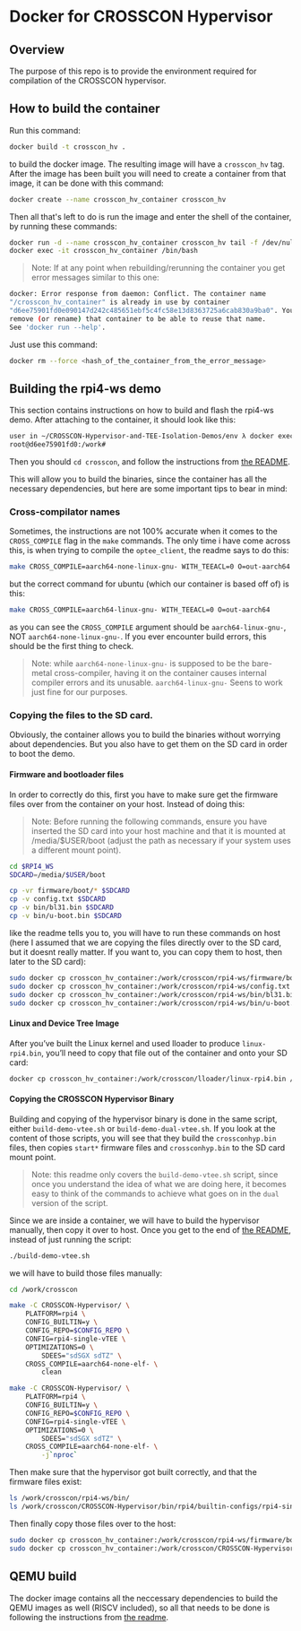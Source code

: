 # Docker for CROSSCON Hypervisor

## Overview

The purpose of this repo is to provide the environment required for
compilation of the CROSSCON hypervisor.

## How to build the container

Run this command:

```bash
docker build -t crosscon_hv .
```

to build the docker image. The resulting image will have a `crosscon_hv` tag.
After the image has been built you will need to create a container from that
image, it can be done with this command:

```bash
docker create --name crosscon_hv_container crosscon_hv
```

Then all that's left to do is run the image and enter the shell of the
container, by running these commands:

```bash
docker run -d --name crosscon_hv_container crosscon_hv tail -f /dev/null
docker exec -it crosscon_hv_container /bin/bash
```

> Note: If at any point when rebuilding/rerunning the container you get error messages
> similar to this one:

```bash
docker: Error response from daemon: Conflict. The container name
"/crosscon_hv_container" is already in use by container
"d6ee75901fd0e090147d242c485651ebf5c4fc58e13d8363725a6cab830a9ba0". You have to
remove (or rename) that container to be able to reuse that name.
See 'docker run --help'.
```

Just use this command:

```bash
docker rm --force <hash_of_the_container_from_the_error_message>
```

## Building the rpi4-ws demo

This section contains instructions on how to build and flash the rpi4-ws demo.
After attaching to the container, it should look like this:

```bash
user in ~/CROSSCON-Hypervisor-and-TEE-Isolation-Demos/env λ docker exec -it crosscon_hv_container /bin/bash
root@d6ee75901fd0:/work#
```

Then you should `cd crosscon`, and follow the instructions from
[the README](../rpi4-ws/README.md).

This will allow you to build the binaries, since the container has all the
necessary dependencies, but here are some important tips to bear in mind:

### Cross-compilator names

Sometimes, the instructions are not 100% accurate when it comes to the
`CROSS_COMPILE` flag in the `make` commands. The only time i have come across
this, is when trying to compile the `optee_client`, the readme says to do this:

```bash
make CROSS_COMPILE=aarch64-none-linux-gnu- WITH_TEEACL=0 O=out-aarch64
```

but the correct command for ubuntu (which our container is based off of) is this:

```bash
make CROSS_COMPILE=aarch64-linux-gnu- WITH_TEEACL=0 O=out-aarch64
```

as you can see the `CROSS_COMPILE` argument should be `aarch64-linux-gnu-`, NOT
`aarch64-none-linux-gnu-`. If you ever encounter build errors, this should be
the first thing to check.

> Note: while `aarch64-none-linux-gnu-` is supposed to be the bare-metal
> cross-compiler, having it on the container causes internal compiler errors and
its unusable. `aarch64-linux-gnu-` Seens to work just fine for our purposes.

### Copying the files to the SD card.

Obviously, the container allows you to build the binaries without worrying about
dependencies. But you also have to get them on the SD card in order to boot
the demo.

#### Firmware and bootloader files

In order to correctly do this, first you have to make sure get the firmware
files over from the container on your host. Instead of doing this:

> Note: Before running the following commands, ensure you have inserted the
> SD card into your host machine and that it is mounted at /media/$USER/boot
> (adjust the path as necessary if your system uses a different mount point).

```bash
cd $RPI4_WS
SDCARD=/media/$USER/boot

cp -vr firmware/boot/* $SDCARD
cp -v config.txt $SDCARD
cp -v bin/bl31.bin $SDCARD
cp -v bin/u-boot.bin $SDCARD
```

like the readme tells you to, you will have to run these commands on host
(here I assumed that we are copying the files directly over to the SD card,
but it doesnt really matter. If you want to, you can copy them to host,
then later to the SD card):

```bash
sudo docker cp crosscon_hv_container:/work/crosscon/rpi4-ws/firmware/boot/ /run/media/$USER/
sudo docker cp crosscon_hv_container:/work/crosscon/rpi4-ws/config.txt /run/media/$USER/boot/
sudo docker cp crosscon_hv_container:/work/crosscon/rpi4-ws/bin/bl31.bin /run/media/$USER/boot/
sudo docker cp crosscon_hv_container:/work/crosscon/rpi4-ws/bin/u-boot.bin /run/media/$USER/boot/
```

#### Linux and Device Tree Image

After you’ve built the Linux kernel and used lloader to produce
`linux-rpi4.bin`, you’ll need to copy that file out of the container and onto
your SD card:

```bash
docker cp crosscon_hv_container:/work/crosscon/lloader/linux-rpi4.bin /media/$USER/boot
```

#### Copying the CROSSCON Hypervisor Binary

Building and copying of the hypervisor binary is done in the same script,
either `build-demo-vtee.sh` or `build-demo-dual-vtee.sh`. If you look at the
content of those scripts, you will see that they build the `crossconhyp.bin`
files, then copies `start*` firmware files and `crossconhyp.bin` to the SD card
mount point.

> Note: this readme only covers the `build-demo-vtee.sh` script, since once
> you understand the idea of what we are doing here, it becomes easy to think
> of the commands to achieve what goes on in the `dual` version of the script.

Since we are inside a container, we will have to build the hypervisor manually,
then copy it over to host. Once you get to the end of
[the README](../rpi4-ws/README.md), instead of just running the script:

```bash
./build-demo-vtee.sh
```

we will have to build those files manually:

```bash
cd /work/crosscon

make -C CROSSCON-Hypervisor/ \
    PLATFORM=rpi4 \
    CONFIG_BUILTIN=y \
    CONFIG_REPO=$CONFIG_REPO \
    CONFIG=rpi4-single-vTEE \
    OPTIMIZATIONS=0 \
        SDEES="sdSGX sdTZ" \
    CROSS_COMPILE=aarch64-none-elf- \
        clean

make -C CROSSCON-Hypervisor/ \
    PLATFORM=rpi4 \
    CONFIG_BUILTIN=y \
    CONFIG_REPO=$CONFIG_REPO \
    CONFIG=rpi4-single-vTEE \
    OPTIMIZATIONS=0 \
        SDEES="sdSGX sdTZ" \
    CROSS_COMPILE=aarch64-none-elf- \
        -j`nproc`
```

Then make sure that the hypervisor got built correctly, and that the firmware files
exist:

```bash
ls /work/crosscon/rpi4-ws/bin/
ls /work/crosscon/CROSSCON-Hypervisor/bin/rpi4/builtin-configs/rpi4-single-vTEE/
```

Then finally copy those files over to the host:

```bash
sudo docker cp crosscon_hv_container:/work/crosscon/rpi4-ws/firmware/boot/start* $SDCARD_MOUNT/
sudo docker cp crosscon_hv_container:/work/crosscon/CROSSCON-Hypervisor/bin/rpi4/builtin-configs/rpi4-single-vTEE/crossconhyp.bin $SDCARD_MOUNT/
```


## QEMU build

The docker image contains all the neccessary dependencies to build the QEMU
images as well (RISCV included), so all that needs to be done is following
the instructions from [the readme](../README.md).
